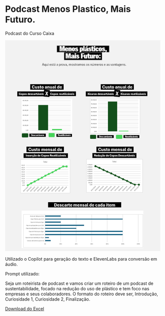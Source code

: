 # Podcast Menos Plastico, Mais Futuro.
Podcast do Curso Caixa

![Imagem Tabela](Tabela.png)


Utilizado o Copilot para geração do texto e ElevenLabs para conversão em áudio.


Prompt utilizado:

Seja um roteirista de podcast e vamos criar um roteiro de um podcast de sustentabilidade, focado na redução do uso de plástico e tem foco nas empresas e seus colaboradores. O formato do roteiro deve ser, Introdução, Curiosidade 1, Curiosidade 2, Finalização.

[Download do Excel](TabelaMenosPlastico_3.xlxs)


